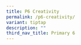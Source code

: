 ```yaml
---
title: P6 Creativity
permalink: /p6-creativity/
variant: tiptap
description: ""
third_nav_title: Primary 6
---
```

